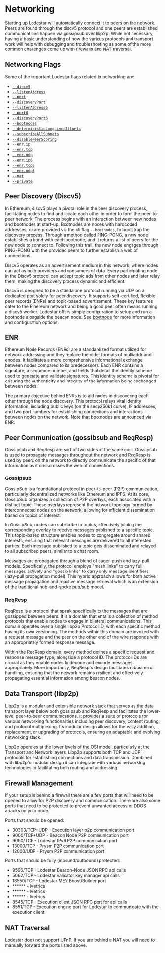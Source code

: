 # Networking

Starting up Lodestar will automatically connect it to peers on the network. Peers are found through the discv5 protocol and one peers are established communications happen via gossipsub over libp2p. While not necessary, having a basic understanding of how the various protocols and transport work will help with debugging and troubleshooting as some of the more common challenges come up with [firewalls](#firewall-management) and [NAT traversal](#nat-traversal).

## Networking Flags

Some of the important Lodestar flags related to networking are:

- [`--discv5`](./configuration.md#--discv5)
- [`--listenAddress`](./configuration.md#--listenAddress)
- [`--port`](./configuration.md#--port)
- [`--discoveryPort`](./configuration.md#--discoveryPort)
- [`--listenAddress6`](./configuration.md#--listenAddress6)
- [`--port6`](./configuration.md#--port6)
- [`--discoveryPort6`](./configuration.md#--discoveryPort6)
- [`--bootnodes`](./configuration.md#--bootnodes)
- [`--deterministicLongLivedAttnets`](./configuration.md#--deterministicLongLivedAttnets)
- [`--subscribeAllSubnets`](./configuration.md#--subscribeAllSubnets)
- [`--disablePeerScoring`](./configuration.md#--disablePeerScoring)
- [`--enr.ip`](./configuration.md#--enr.ip)
- [`--enr.tcp`](./configuration.md#--enr.tcp)
- [`--enr.udp`](./configuration.md#--enr.udp)
- [`--enr.ip6`](./configuration.md#--enr.ip6)
- [`--enr.tcp6`](./configuration.md#--enr.tcp6)
- [`--enr.udp6`](./configuration.md#--enr.udp6)
- [`--nat`](./configuration.md#--nat)
- [``--private``](./configuration.md#`--private`)

## Peer Discovery (Discv5)

In Ethereum, discv5 plays a pivotal role in the peer discovery process, facilitating nodes to find and locate each other in order to form the peer-to-peer network​. The process begins with an interaction between new nodes and bootnodes at start-up. Bootnodes are nodes with hardcoded addresses, or are provided via the cli flag `--bootnodes`, to bootstrap the discovery process​. Through a method called PING-PONG, a new node establishes a bond with each bootnode, and it returns a list of peers for the new node to connect to. Following this trail, the new node engages through PING-PONG with the provided peers to further establish a web of connections​.

Discv5 operates as an advertisement medium in this network, where nodes can act as both providers and consumers of data. Every participating node in the Discv5 protocol can accept topic ads from other nodes and later relay them, making the discovery process dynamic and efficient​.

Discv5 is designed to be a standalone protocol running via UDP on a dedicated port solely for peer discovery. It supports self-certified, flexible peer records (ENRs) and topic-based advertisement. These key features cater to the Ethereum network​ and being a good peer often means running a discv5 worker​. Lodestar offers simple configuration to setup and run a bootnode alongside the beacon node. See [bootnode](./bootnode.md) for more information and configuration options.

## ENR

Ethereum Node Records (ENRs) are a standardized format utilized for network addressing and they replace the older formats of multiaddr and enodes. It facilitates a more comprehensive informational exchange between nodes compared to its predecessors. Each ENR contains a signature, a sequence number, and fields that detail the identity scheme used to generate and validate signatures. This identity scheme is pivotal for ensuring the authenticity and integrity of the information being exchanged between nodes.

The primary objective behind ENRs is to aid nodes in discovering each other through the node discovery. This protocol relays vital identity information, including public keys (on the secp256k1 curve), IP addresses, and two port numbers for establishing connections and interactions between nodes on the network. Note that bootnodes are announced via ENR.

## Peer Communication (gossibsub and ReqResp)

Gossipsub and ReqResp are sort of two sides of the same coin. Gossipsub is used to propagate messages throughout the network and ReqResp is used by peers on the network to directly communicate the specific of that information as it crisscrosses the web of connections.

### Gossipsub

GossipSub is a foundational protocol in peer-to-peer (P2P) communication, particularly decentralized networks like Ethereum and IPFS. At its core, GossipSub organizes a collection of P2P overlays, each associated with a distinct topic. These overlays represent the network topology formed by interconnected nodes on the network, allowing for efficient dissemination based on topics of interest​.

In GossipSub, nodes can subscribe to topics, effectively joining the corresponding overlay to receive messages published to a specific topic. This topic-based structure enables nodes to congregate around shared interests, ensuring that relevant messages are delivered to all interested parties. Each message published to a topic gets disseminated and relayed to all subscribed peers, similar to a chat room.

Messages are propagated through a blend of eager-push and lazy-pull models. Specifically, the protocol employs "mesh links" to carry full messages actively and "gossip links" to carry only message identifiers (lazy-pull propagation model). This hybrid approach allows for both active message propagation and reactive message retrieval​ which is an extension of the traditional hub-and-spoke pub/sub model.

### ReqResp

ReqResp is a protocol that speak specifically to the messages that are gossipped between peers. It is a domain that entails a collection of method protocols that enable nodes to engage in bilateral communications. This domain operates over a single libp2p Protocol ID, with each specific method having its own versioning. The methods within this domain are invoked with a request message and the peer on the other end of the wire responds with an appropriately formed response message.

Within the ReqResp domain, every method defines a specific request and response message type, alongside a protocol ID. The protocol IDs are crucial as they enable nodes to decode and encode messages appropriately. More importantly, ReqResp's design facilitates robust error handling, ensuring that the network remains resilient and effectively propagating essential information among beacon nodes.

## Data Transport (libp2p)

Libp2p is a modular and extensible network stack that serves as the data transport layer below both gossipsub and ReqResp and facilitates the lower-level peer-to-peer communications. It provides a suite of protocols for various networking functionalities including peer discovery, content routing, and protocol multiplexing. Its modular design allows for the easy addition, replacement, or upgrading of protocols, ensuring an adaptable and evolving networking stack.

Libp2p operates at the lower levels of the OSI model, particularly at the Transport and Network layers. Libp2p supports both TCP and UDP protocols for establishing connections and data transmission. Combined with libp2p's modular design it can integrate with various networking technologies to facilitating both routing and addressing.

## Firewall Management

If your setup is behind a firewall there are a few ports that will need to be opened to allow for P2P discovery and communication. There are also some ports that need to be protected to prevent unwanted access or DDOS attacks on your node.

Ports that should be opened:

- 30303/TCP+UDP - Execution layer p2p communication port
- 9000/TCP+UDP - Beacon Node P2P communication port
- 9090/TCP - Lodestar IPv6 P2P communication port
- 13000/TCP - Prysm P2P communication port
- 12000/UDP - Prysm P2P communication port

Ports that should be fully (inbound/outbound) protected:

- 9596/TCP - Lodestar Beacon-Node JSON RPC api calls
- 5062/TCP - Lodestar validator key manager api calls
- 18550/TCP - Lodestar MEV Boost/Builder port
- ****** - Metrics
- ****** - Metrics
- ****** - Metrics
- 8545/TCP - Execution client JSON RPC port for api calls
- 8551/TCP - Execution engine port for Lodestar to communicate with the execution client

## NAT Traversal

Lodestar does not support UPnP. If you are behind a NAT you will need to manually forward the ports listed above.

